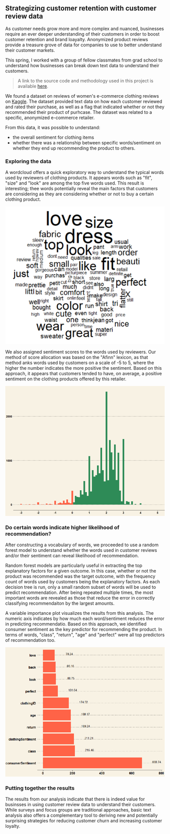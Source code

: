 ## Strategizing customer retention with customer review data

As customer needs grow more and more complex and nuanced, businesses require an ever deeper understanding of their customers in order to boost customer retention and brand loayalty. Anonymized product reviews provide a treasure grove of data for companies to use to better understand their customer markets. 

This spring, I worked with a group of fellow classmates from grad school to understand how businesses can break down text data to understand their customers.

> A link to the source code and methodology used in this project is available [here](https://github.com/Charlie-Mei/understanding-clothing-reviews).

We found a dataset on reviews of women's e-commerce clothing reviews on [Kaggle](https://www.kaggle.com/nicapotato/womens-ecommerce-clothing-reviews). The dataset provided text data on how each customer reviewed and rated their purchase, as well as a flag that indicated whether or not they recommended their product of purhcase.  The dataset was related to a specific, anonymized e-commerce retailer.

From this data, it was possible to understand:

- the overall sentiment for clothing items
- whether there was a relationship between specific words/sentiment on whether they end up recommending the product to others.

### Exploring the data

A wordcloud offers a quick exploratory way to understand the typical words used by reviewers of clothing products. It appears words such as "fit", "size" and "look" are among the top five words used. This result is interesting; thee words potentially reveal the main factors that customers are considering as they are considering whether or not to buy a certain clothing product.

![Top 100 Words](imgs/review-wordcloud.png)

We also assigned sentiment scores to the words used by reviewers. Our method of score allocation was based on the "Afinn" lexicon, as that method anks words used by customers on a scale of -5 to 5, where the higher the number indicates the more positive the sentiment. Based on this approach, it appears that customers tended to have, on average, a positive sentiment on the clothing products offered by this retailer.

![Sentiment](imgs/average-clothing-sentiment.png)

### Do certain words indicate higher likelihood of recommendation?

After constructing a vocabulary of words, we proceeded to use a random forest model to understand whether the words used in customer reviews and/or their sentiment can reveal likelihood of recommendation.

Random forest models are particularly useful in extracting the top explanatory factors for a given outcome. In this case, whether or not the product was recommended was the target outcome, with the frequency count of words used by customers being the explanatory factors. As each decision tree is run, only a small random subset of words will be used to predict recommendation. After being repeated multiple times, the most important words are revealed as those that reduce the error in correctly classifying recommendaiton by the largest amounts.

A variable importance plot visualizes the results from this analysis. The numeric axis indicates by how much each word/sentiment reduces the error in predicting recommendatio. Based on this approach, we identified consumer sentiment as the key predictor for recommending the product. In terms of words, "class", "return", "age" and "perfect" were all top predictors of recommendation too.

![Modeling Results](imgs/random-forest-results.png)

### Putting together the results

The results from our analysis indicate that there is indeed value for businsses in using customer review data to understand their customers. While surveys and focus groups are traditional approaches, basic text analysis also offers a complementary tool to deriving new and potentially surprising strategies for reducing customer churn and increasing customer loyalty.
